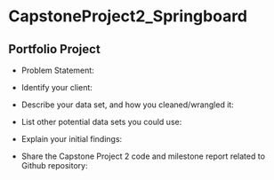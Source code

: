 # CapstoneProject2_Springboard
## Portfolio Project 
* Problem Statement:

* Identify your client:

* Describe your data set, and how you cleaned/wrangled it:

* List other potential data sets you could use:

* Explain your initial findings:

* Share the Capstone Project 2 code and milestone report related to Github repository:
